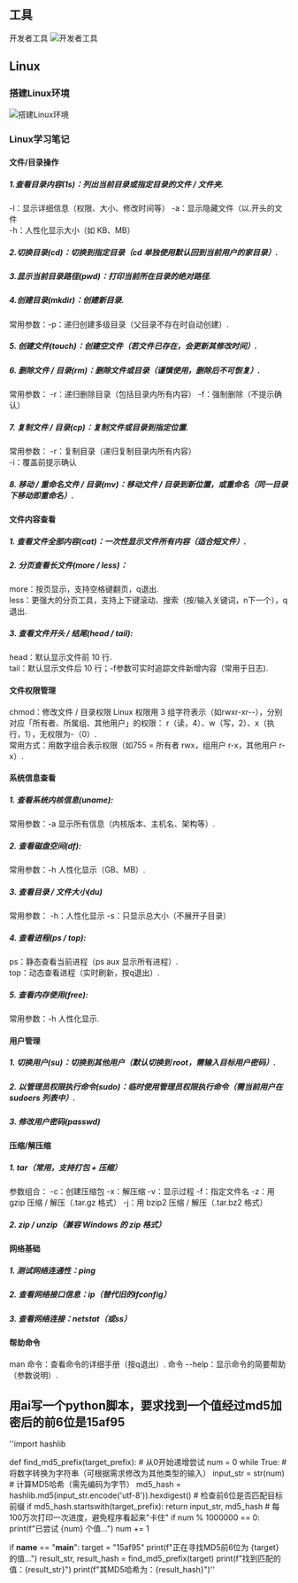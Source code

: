 ## 工具
开发者工具
![开发者工具](https://github.com/user-attachments/assets/5d9db756-505b-4384-9f72-0f270ec6db00)

## Linux
### 搭建Linux环境
![搭建Linux环境](https://github.com/user-attachments/assets/8fbdfc0b-cfaa-441f-8cde-be4284a38678)
### Linux学习笔记   
#### 文件/目录操作  
##### 1.查看目录内容(1s)：列出当前目录或指定目录的文件 / 文件夹.     
-l：显示详细信息（权限、大小、修改时间等） 
-a：显示隐藏文件（以.开头的文件  
-h：人性化显示大小（如 KB、MB）   
##### 2.切换目录(cd)：切换到指定目录（cd 单独使用默认回到当前用户的家目录）.   
##### 3.显示当前目录路径(pwd)：打印当前所在目录的绝对路径.     
##### 4.创建目录(mkdir)：创建新目录.   
常用参数：-p：递归创建多级目录（父目录不存在时自动创建）.    
##### 5. 创建文件(touch)：创建空文件（若文件已存在，会更新其修改时间）.    
##### 6. 删除文件 / 目录(rm)：删除文件或目录（谨慎使用，删除后不可恢复）.    
常用参数： 
-r：递归删除目录（包括目录内所有内容） 
-f：强制删除（不提示确认）   
##### 7. 复制文件 / 目录(cp)：复制文件或目录到指定位置.     
常用参数： 
-r：复制目录（递归复制目录内所有内容）  
-i：覆盖前提示确认    
##### 8. 移动 / 重命名文件 / 目录(mv)：移动文件 / 目录到新位置，或重命名（同一目录下移动即重命名）.      
#### 文件内容查看   
##### 1. 查看文件全部内容(cat)：一次性显示文件所有内容（适合短文件）.      
##### 2. 分页查看长文件(more / less)： 
more：按页显示，支持空格键翻页，q退出.    
less：更强大的分页工具，支持上下键滚动、搜索（按/输入关键词，n下一个），q退出.     
##### 3. 查看文件开头 / 结尾(head / tail): 
head：默认显示文件前 10 行.   
tail：默认显示文件后 10 行；-f参数可实时追踪文件新增内容（常用于日志).   
#### 文件权限管理 
chmod：修改文件 / 目录权限 
Linux 权限用 3 组字符表示（如rwxr-xr--），分别对应「所有者、所属组、其他用户」的权限： 
r（读，4）、w（写，2）、x（执行，1），无权限为-（0）.   
常用方式：用数字组合表示权限（如755 = 所有者 rwx，组用户 r-x，其他用户 r-x）.   
#### 系统信息查看   
##### 1. 查看系统内核信息(uname):  
常用参数：-a 显示所有信息（内核版本、主机名、架构等）.     
##### 2. 查看磁盘空间(df): 
常用参数：-h 人性化显示（GB、MB）.   
##### 3. 查看目录 / 文件大小(du) 
常用参数： 
-h：人性化显示 
-s：只显示总大小（不展开子目录）   
##### 4. 查看进程(ps / top): 
ps：静态查看当前进程（ps aux 显示所有进程）.   
top：动态查看进程（实时刷新，按q退出）.     
##### 5. 查看内存使用(free): 
常用参数：-h 人性化显示.   
#### 用户管理   
##### 1. 切换用户(su)：切换到其他用户（默认切换到 root，需输入目标用户密码）.   
##### 2. 以管理员权限执行命令(sudo)：临时使用管理员权限执行命令（需当前用户在 sudoers 列表中）.     
##### 3. 修改用户密码(passwd)   
#### 压缩/解压缩   
##### 1. tar（常用，支持打包 + 压缩） 
参数组合： 
-c：创建压缩包 
-x：解压缩 
-v：显示过程 
-f：指定文件名 
-z：用 gzip 压缩 / 解压（.tar.gz 格式） 
-j：用 bzip2 压缩 / 解压（.tar.bz2 格式）   
##### 2. zip / unzip（兼容 Windows 的 zip 格式）   
#### 网络基础    
##### 1. 测试网络连通性：ping  
##### 2. 查看网络接口信息：ip（替代旧的ifconfig）  
##### 3. 查看网络连接：netstat（或ss）    
#### 帮助命令    
man 命令：查看命令的详细手册（按q退出）. 
命令 --help：显示命令的简要帮助（参数说明）.  
## 用ai写一个python脚本，要求找到一个值经过md5加密后的前6位是15af95 
''import hashlib

def find_md5_prefix(target_prefix):
    # 从0开始递增尝试
    num = 0
    while True:
        # 将数字转换为字符串（可根据需求修改为其他类型的输入）
        input_str = str(num)
        # 计算MD5哈希（需先编码为字节）
        md5_hash = hashlib.md5(input_str.encode('utf-8')).hexdigest()
        # 检查前6位是否匹配目标前缀
        if md5_hash.startswith(target_prefix):
            return input_str, md5_hash
        # 每100万次打印一次进度，避免程序看起来"卡住"
        if num % 1000000 == 0:
            print(f"已尝试 {num} 个值...")
        num += 1

if __name__ == "__main__":
    target = "15af95"
    print(f"正在寻找MD5前6位为 {target} 的值...")
    result_str, result_hash = find_md5_prefix(target)
    print(f"找到匹配的值：{result_str}")
    print(f"其MD5哈希为：{result_hash}")''
